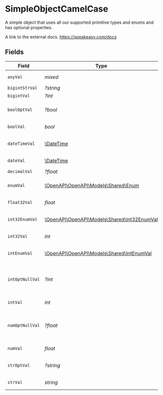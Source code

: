 # SimpleObjectCamelCase

A simple object that uses all our supported primitive types and enums and has optional properties.

A link to the external docs.
<https://speakeasy.com/docs>


## Fields

| Field                                                                              | Type                                                                               | Required                                                                           | Description                                                                        | Example                                                                            |
| ---------------------------------------------------------------------------------- | ---------------------------------------------------------------------------------- | ---------------------------------------------------------------------------------- | ---------------------------------------------------------------------------------- | ---------------------------------------------------------------------------------- |
| `anyVal`                                                                           | *mixed*                                                                            | :heavy_check_mark:                                                                 | An any property.                                                                   | any example                                                                        |
| `bigintStrVal`                                                                     | *?string*                                                                          | :heavy_minus_sign:                                                                 | N/A                                                                                |                                                                                    |
| `bigintVal`                                                                        | *?int*                                                                             | :heavy_minus_sign:                                                                 | N/A                                                                                |                                                                                    |
| `boolOptVal`                                                                       | *?bool*                                                                            | :heavy_minus_sign:                                                                 | An optional boolean property.                                                      | true                                                                               |
| `boolVal`                                                                          | *bool*                                                                             | :heavy_check_mark:                                                                 | A boolean property.                                                                | true                                                                               |
| `dateTimeVal`                                                                      | [\DateTime](https://www.php.net/manual/en/class.datetime.php)                      | :heavy_check_mark:                                                                 | A date-time property.                                                              | 2020-01-01T00:00:00Z                                                               |
| `dateVal`                                                                          | [\DateTime](https://www.php.net/manual/en/class.datetime.php)                      | :heavy_check_mark:                                                                 | A date property.                                                                   | 2020-01-01                                                                         |
| `decimalVal`                                                                       | *?float*                                                                           | :heavy_minus_sign:                                                                 | N/A                                                                                |                                                                                    |
| `enumVal`                                                                          | [\OpenAPI\OpenAPI\Models\Shared\Enum](../../Models/Shared/Enum.md)                 | :heavy_check_mark:                                                                 | A string based enum                                                                | one                                                                                |
| `float32Val`                                                                       | *float*                                                                            | :heavy_check_mark:                                                                 | A float32 property.                                                                | 2.2222222                                                                          |
| `int32EnumVal`                                                                     | [\OpenAPI\OpenAPI\Models\Shared\Int32EnumVal](../../Models/Shared/Int32EnumVal.md) | :heavy_check_mark:                                                                 | An int32 enum property.                                                            | 69                                                                                 |
| `int32Val`                                                                         | *int*                                                                              | :heavy_check_mark:                                                                 | An int32 property.                                                                 | 1                                                                                  |
| `intEnumVal`                                                                       | [\OpenAPI\OpenAPI\Models\Shared\IntEnumVal](../../Models/Shared/IntEnumVal.md)     | :heavy_check_mark:                                                                 | An integer enum property.                                                          | 3                                                                                  |
| `intOptNullVal`                                                                    | *?int*                                                                             | :heavy_minus_sign:                                                                 | An optional integer property will be null for tests.                               | 999999                                                                             |
| `intVal`                                                                           | *int*                                                                              | :heavy_check_mark:                                                                 | An integer property.                                                               | 999999                                                                             |
| `numOptNullVal`                                                                    | *?float*                                                                           | :heavy_minus_sign:                                                                 | An optional number property will be null for tests.                                | 1.1                                                                                |
| `numVal`                                                                           | *float*                                                                            | :heavy_check_mark:                                                                 | A number property.                                                                 | 1.1                                                                                |
| `strOptVal`                                                                        | *?string*                                                                          | :heavy_minus_sign:                                                                 | An optional string property.                                                       | optional example                                                                   |
| `strVal`                                                                           | *string*                                                                           | :heavy_check_mark:                                                                 | A string property.                                                                 | example                                                                            |